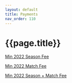 ```yaml
---
layout: default
title: Payments
nav_order: 110
---
```


# {{page.title}}

[Min 2022 Season Fee](https://buy.stripe.com/28ofZCdIY1MD1e8fYY)

[Min 2022 Match Fee](https://buy.stripe.com/dR6eVy6gwfDtg926op)

[Min 2022 Season + Match Fee](https://buy.stripe.com/00gcNqcEUdvle0UaEG)